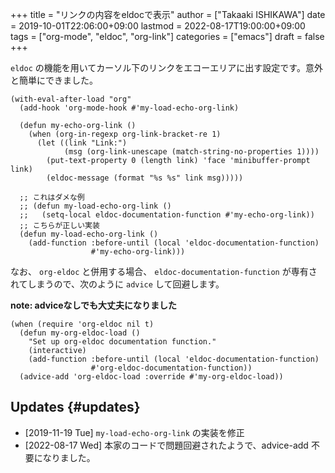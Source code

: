 +++
title = "リンクの内容をeldocで表示"
author = ["Takaaki ISHIKAWA"]
date = 2019-10-01T22:06:00+09:00
lastmod = 2022-08-17T19:00:00+09:00
tags = ["org-mode", "eldoc", "org-link"]
categories = ["emacs"]
draft = false
+++

`eldoc` の機能を用いてカーソル下のリンクをエコーエリアに出す設定です。意外と簡単にできました。  

```emacs-lisp
(with-eval-after-load "org"
  (add-hook 'org-mode-hook #'my-load-echo-org-link)

  (defun my-echo-org-link ()
    (when (org-in-regexp org-link-bracket-re 1)
      (let ((link "Link:")
            (msg (org-link-unescape (match-string-no-properties 1))))
        (put-text-property 0 (length link) 'face 'minibuffer-prompt link)
        (eldoc-message (format "%s %s" link msg)))))

  ;; これはダメな例
  ;; (defun my-load-echo-org-link ()
  ;;   (setq-local eldoc-documentation-function #'my-echo-org-link))
  ;; こちらが正しい実装
  (defun my-load-echo-org-link ()
    (add-function :before-until (local 'eldoc-documentation-function)
                  #'my-echo-org-link)))
```

なお、 `org-eldoc` と併用する場合、 `eldoc-documentation-function` が専有されてしまうので、次のように `advice` して回避します。  

**note: adviceなしでも大丈夫になりました**  

```emacs-lisp
(when (require 'org-eldoc nil t)
  (defun my-org-eldoc-load ()
    "Set up org-eldoc documentation function."
    (interactive)
    (add-function :before-until (local 'eldoc-documentation-function)
                  #'org-eldoc-documentation-function))
  (advice-add 'org-eldoc-load :override #'my-org-eldoc-load))
```


## Updates {#updates}

-   <span class="timestamp-wrapper"><span class="timestamp">[2019-11-19 Tue] </span></span> `my-load-echo-org-link` の実装を修正
-   <span class="timestamp-wrapper"><span class="timestamp">[2022-08-17 Wed] </span></span> 本家のコードで問題回避されたようで、advice-add 不要になりました。
